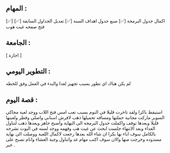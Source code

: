 
## المهام :

[✅] اكمال جدول البرمجة
[✅] صنع جدول اهداف السنة
[✅] تعديل الجداول السابقة 
[✅] فتح صفحه غيت هوب
## الجامعة :

[ اجازة ]
## التطوير اليومي :

لم يكن هناك اي تطور بسبب تجهيز لغدا والبدء في العمل وفق للخطه 
## قصة اليوم :

استيقظ باكرا ولقد تاخرت قليلا في النوم بسبب تعب امس فتح اللاب ووجد لعبة محاكي السوبر ماركت مجانية حملتها ومسافه تحميلها ذهب لافرش اسناني واصلي وفطر ولعبتها قليلا وبعدها توقف واكملت جدول البرمجة الى النهاية واصبح جاهز وبعدها ذهب لتناول الغداء وبعد الانتهاء جلست ابحث عن غيت هب وفهمه ووجد لسته في اليوت تشرحه بالكامل سوف اباء بها بكرا ان شاء الله بعدها رجعت لاكمال اللعبة ووصلت الى نهاية مسدوده وخرجت منها والان سوف اكتب مهام غد واتناول وجبة العشاء وانام تصبح على خير .